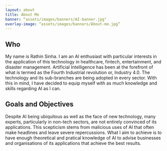 ```yaml
---
layout: about
title: About Me
banner: “assets/images/banners/AI-banner.jpg"
overlay-image: “assets/images/banners/About-me.jpg”
---
```

## Who

My name is Rathin Sinha. I am an AI enthusiast with particular interests in the application of this technology in healthcare, fintech, entertainment, and disaster management. Artificial Intelligence has been at the forefront of what is termed as the Fourth Industrial revolution or, Industry 4.0. The technology and its sub-branches are being adopted in every sector. With this in mind, I have decided to equip myself with as much knowledge and skills regarding AI as I can.

## Goals and Objectives

Despite AI being ubiquitous as well as the face of new technology, many experts, particularly in non-tech sectors, are not entirely convinced of its applications. This scepticism stems from malicious uses of AI that often make headlines and leave severe repercussions. 
What I aim to achieve is to have enough theoretical and pratical knowledge of AI to advise businesses and organisations of its applications that achieve the best results.
